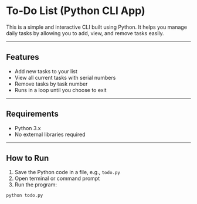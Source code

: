 #  To-Do List (Python CLI App)

This is a simple and interactive CLI built using Python. It helps you manage daily tasks by allowing you to add, view, and remove tasks easily.

---

##  Features

-  Add new tasks to your list
-  View all current tasks with serial numbers
-  Remove tasks by task number
-  Runs in a loop until you choose to exit

---

##  Requirements

- Python 3.x
- No external libraries required

---

##  How to Run

1. Save the Python code in a file, e.g., `todo.py`
2. Open terminal or command prompt
3. Run the program:

```bash
python todo.py
